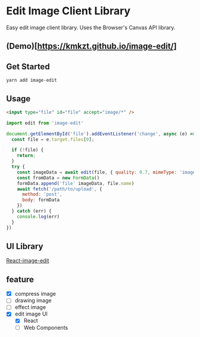 # Edit Image Client Library

Easy edit image client library. Uses the Browser's Canvas API library.

## (Demo)[https://kmkzt.github.io/image-edit/]

## Get Started

```shell
yarn add image-edit
```

## Usage

```html
<input type="file" id="file" accept="image/*" />
```

```javascript
import edit from 'image-edit'

document.getElementById('file').addEventListener('change', async (e) => {
  const file = e.target.files[0];

  if (!file) {
    return;
  }
  try {
    const imageData = await edit(file, { quality: 0.7, mimeType: 'image/webp'})
    const fromData = new FormData()
    formData.append('file' imageData, file.name)
    await fetch('/path/to/upload', {
      method: 'post',
      body: formData
    })
  } catch (err) {
    console.log(err)
  }
})
```

## UI Library

[React-image-edit](./packages/react-image-edit)

## feature

- [x] compress image
- [ ] drawing image
- [ ] effect image
- [x] edit image UI
  - [x] React
  - [ ] Web Components
